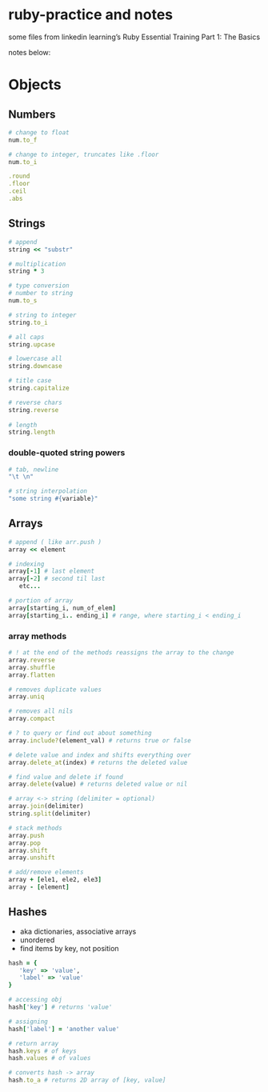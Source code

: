 # ruby-practice and notes
some files from linkedin learning’s Ruby Essential Training Part 1: The Basics

notes below:
# Objects
## Numbers

```ruby
# change to float
num.to_f

# change to integer, truncates like .floor
num.to_i

.round
.floor
.ceil
.abs
```

## Strings
```ruby
# append
string << "substr"

# multiplication
string * 3

# type conversion
# number to string
num.to_s

# string to integer
string.to_i

# all caps
string.upcase

# lowercase all
string.downcase

# title case
string.capitalize

# reverse chars
string.reverse
 
# length
string.length
```
### double-quoted string powers
```ruby
# tab, newline
"\t \n"

# string interpolation
"some string #{variable}"
```

## Arrays
```ruby
# append ( like arr.push )
array << element

# indexing
array[-1] # last element
array[-2] # second til last 
   etc...

# portion of array
array[starting_i, num_of_elem]
array[starting_i.. ending_i] # range, where starting_i < ending_i

```

### array methods
```ruby
# ! at the end of the methods reassigns the array to the change
array.reverse
array.shuffle
array.flatten

# removes duplicate values
array.uniq

# removes all nils
array.compact

# ? to query or find out about something
array.include?(element_val) # returns true or false

# delete value and index and shifts everything over
array.delete_at(index) # returns the deleted value

# find value and delete if found
array.delete(value) # returns deleted value or nil

# array <-> string (delimiter = optional)
array.join(delimiter) 
string.split(delimiter)

# stack methods
array.push
array.pop
array.shift
array.unshift

# add/remove elements
array + [ele1, ele2, ele3]
array - [element]
```

## Hashes
- aka dictionaries, associative arrays
- unordered
- find items by key, not position

```ruby
hash = {
   'key' => 'value',
   'label' => 'value'
}

# accessing obj
hash['key'] # returns 'value'

# assigning
hash['label'] = 'another value'

# return array
hash.keys # of keys
hash.values # of values

# converts hash -> array
hash.to_a # returns 2D array of [key, value]

```